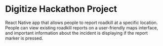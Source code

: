 # Digitize Hackathon Project
>
React Native app that allows people to report roadkill at a specific location. People can view existing roadkill reports on a user-friendly maps interface, and important information about the incident is displaying if the report marker is pressed. 
